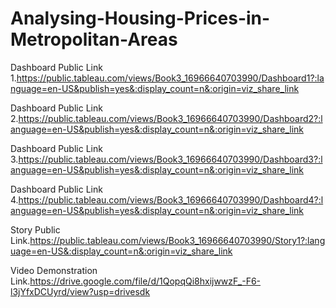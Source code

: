 # Analysing-Housing-Prices-in-Metropolitan-Areas


Dashboard Public Link 1.https://public.tableau.com/views/Book3_16966640703990/Dashboard1?:language=en-US&publish=yes&:display_count=n&:origin=viz_share_link

Dashboard Public Link 2.https://public.tableau.com/views/Book3_16966640703990/Dashboard2?:language=en-US&publish=yes&:display_count=n&:origin=viz_share_link

Dashboard Public Link 3.https://public.tableau.com/views/Book3_16966640703990/Dashboard3?:language=en-US&publish=yes&:display_count=n&:origin=viz_share_link

Dashboard Public Link 4.https://public.tableau.com/views/Book3_16966640703990/Dashboard4?:language=en-US&publish=yes&:display_count=n&:origin=viz_share_link

Story Public Link.https://public.tableau.com/views/Book3_16966640703990/Story1?:language=en-US&:display_count=n&:origin=viz_share_link

Video Demonstration Link.https://drive.google.com/file/d/1QopqQi8hxijwwzF_-F6-l3jYfxDCUyrd/view?usp=drivesdk
